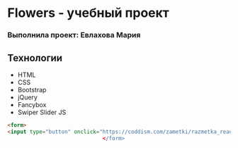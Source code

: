 # Flowers - учебный проект
### Выполнила проект: Евлахова Мария

## Технологии
- HTML 
- CSS 
- Bootstrap
- jQuery
- Fancybox
- Swiper Slider JS
```html
<form>
<input type="button" onclick="https://coddism.com/zametki/razmetka_readmemd_v_github>click
                              </form>
                             
```
